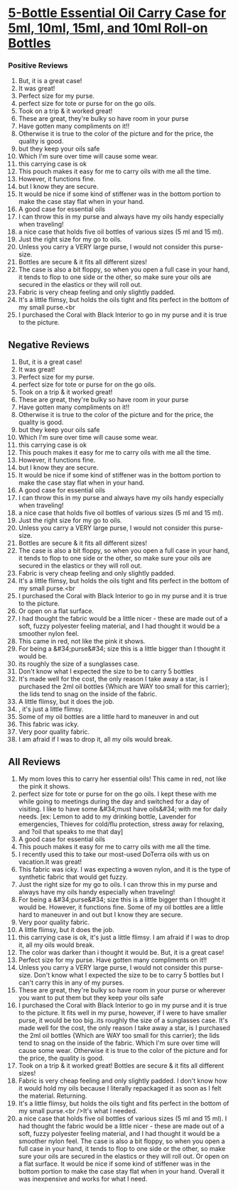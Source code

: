 # [5-Bottle Essential Oil Carry Case for 5ml, 10ml, 15ml, and 10ml Roll-on Bottles](https://products.checkmycream.com/products/5-Bottle-Essential-Oil-Carry-Case-for-5ml-10ml-15ml-and-10ml-Roll-on-Bottles.html)

### Positive Reviews

<ol>
      <li>But, it is a great case!</li>
      <li>It was great!</li>
      <li>Perfect size for my purse.</li>
      <li>perfect size for tote or purse for on the go oils.  </li>
      <li>Took on a trip &amp; it worked great!  </li>
      <li>These are great, they&#x27;re bulky so have room in your purse</li>
      <li>Have gotten many compliments on it!!</li>
      <li>Otherwise it is true to the color of the picture and for the price, the quality is good.</li>
      <li>but they keep your oils safe</li>
      <li>Which I&#x27;m sure over time will cause some wear.</li>
      <li>this carrying case is ok</li>
      <li>This pouch makes it easy for me to carry oils with me all the time.</li>
      <li>However, it functions fine.  </li>
      <li>but I know they are secure.</li>
      <li>It would be nice if some kind of stiffener was in the bottom portion to make the case stay flat when in your hand.</li>
      <li>A good case for essential oils</li>
      <li>I can throw this in my purse and always have my oils handy especially when traveling!</li>
      <li>a nice case that holds five oil bottles of various sizes (5 ml and 15 ml).</li>
      <li>Just the right size for my go to oils.</li>
      <li>Unless you carry a VERY large purse, I would not consider this purse-size.  </li>
      <li>Bottles are secure &amp; it fits all different sizes!</li>
      <li>The case is also a bit floppy, so when you open a full case in your hand, it tends to flop to one side or the other, so make sure your oils are secured in the elastics or they will roll out.</li>
      <li>Fabric is very cheap feeling and only slightly padded.</li>
      <li>It&#x27;s a little flimsy, but holds the oils tight and fits perfect in the bottom of my small purse.&lt;br</li>
      <li>I purchased the Coral with Black Interior to go in my purse and it is true to the picture.</li>
</ol>


<h2>Negative Reviews</h2>
<ol>
<li> But, it is a great case!</li>
<li> It was great!</li>
<li> Perfect size for my purse.</li>
<li> perfect size for tote or purse for on the go oils.  </li>
<li> Took on a trip &amp; it worked great!  </li>
<li> These are great, they&#x27;re bulky so have room in your purse</li>
<li> Have gotten many compliments on it!!</li>
<li> Otherwise it is true to the color of the picture and for the price, the quality is good.</li>
<li> but they keep your oils safe</li>
<li> Which I&#x27;m sure over time will cause some wear.</li>
<li> this carrying case is ok</li>
<li> This pouch makes it easy for me to carry oils with me all the time.</li>
<li> However, it functions fine.  </li>
<li> but I know they are secure.</li>
<li> It would be nice if some kind of stiffener was in the bottom portion to make the case stay flat when in your hand.</li>
<li> A good case for essential oils</li>
<li> I can throw this in my purse and always have my oils handy especially when traveling!</li>
<li> a nice case that holds five oil bottles of various sizes (5 ml and 15 ml).</li>
<li> Just the right size for my go to oils.</li>
<li> Unless you carry a VERY large purse, I would not consider this purse-size.  </li>
<li> Bottles are secure &amp; it fits all different sizes!</li>
<li> The case is also a bit floppy, so when you open a full case in your hand, it tends to flop to one side or the other, so make sure your oils are secured in the elastics or they will roll out.</li>
<li> Fabric is very cheap feeling and only slightly padded.</li>
<li> It&#x27;s a little flimsy, but holds the oils tight and fits perfect in the bottom of my small purse.&lt;br</li>
<li> I purchased the Coral with Black Interior to go in my purse and it is true to the picture.</li>
<li> Or open on a flat surface.</li>
<li> I had thought the fabric would be a little nicer - these are made out of a soft, fuzzy polyester feeling material, and I had thought it would be a smoother nylon feel.</li>
<li> This came in red, not like the pink it shows.</li>
<li> For being a &amp;#34;purse&amp;#34; size this is a little bigger than I thought it would be.  </li>
<li> its roughly the size of a sunglasses case.</li>
<li> Don&#x27;t know what I expected the size to be to carry 5 bottles</li>
<li> It&#x27;s made well for the cost, the only reason I take away a star, is I purchased the 2ml oil bottles {Which are WAY too small for this carrier}; the lids tend to snag on the inside of the fabric.</li>
<li> A little flimsy, but it does the job.</li>
<li> , it&#x27;s just a little flimsy.</li>
<li> Some of my oil bottles are a little hard to maneuver in and out</li>
<li> This fabric was icky.</li>
<li> Very poor quality fabric.</li>
<li> I am afraid if I was to drop it, all my oils would break.</li>
</ol>

<h2>All Reviews</h2>

<ol>
    <li> My mom loves this to carry her essential oils! This came in red, not like the pink it shows.</li>
    <li> perfect size for tote or purse for on the go oils.  I kept these with me while going to meetings during the day and switched for a day of visiting.  I like to have some &amp;#34;must have oils&amp;#34; with me for daily needs.  [ex: Lemon to add to my drinking bottle, Lavender for emergencies, Thieves for cold/flu protection, stress away for relaxing, and ?oil that speaks to me that day]</li>
    <li> A good case for essential oils</li>
    <li> This pouch makes it easy for me to carry oils with me all the time.</li>
    <li> I recently used this to take our most-used DoTerra oils with us on vacation.It was great!</li>
    <li> This fabric was icky. I was expecting a woven nylon, and it is the type of synthetic fabric that would get fuzzy.</li>
    <li> Just the right size for my go to oils. I can throw this in my purse and always have my oils handy especially when traveling!</li>
    <li> For being a &amp;#34;purse&amp;#34; size this is a little bigger than I thought it would be.  However, it functions fine.  Some of my oil bottles are a little hard to maneuver in and out but I know they are secure.</li>
    <li> Very poor quality fabric.</li>
    <li> A little flimsy, but it does the job.</li>
    <li> this carrying case is ok, it&#x27;s just a little flimsy. I am afraid if I was to drop it, all my oils would break.</li>
    <li> The color was darker than i thought it would be. But, it is a great case!</li>
    <li> Perfect size for my purse. Have gotten many compliments on it!!</li>
    <li> Unless you carry a VERY large purse, I would not consider this purse-size.  Don&#x27;t know what I expected the size to be to carry 5 bottles but I can&#x27;t carry this in any of my purses.</li>
    <li> These are great, they&#x27;re bulky so have room in your purse or wherever you want to put them but they keep your oils safe</li>
    <li> I purchased the Coral with Black Interior to go in my purse and it is true to the picture. It fits well in my purse, however, if I were to have smaller purse, it would be too big..its roughly the size of a sunglasses case. It&#x27;s made well for the cost, the only reason I take away a star, is I purchased the 2ml oil bottles {Which are WAY too small for this carrier}; the lids tend to snag on the inside of the fabric. Which I&#x27;m sure over time will cause some wear. Otherwise it is true to the color of the picture and for the price, the quality is good.</li>
    <li> Took on a trip &amp; it worked great!  Bottles are secure &amp; it fits all different sizes!</li>
    <li> Fabric is very cheap feeling and only slightly padded. I don&#x27;t know how it would hold my oils because I literally repackaged it as soon as I felt the material. Returning.</li>
    <li> It&#x27;s a little flimsy, but holds the oils tight and fits perfect in the bottom of my small purse.&lt;br /&gt;It&#x27;s what I needed.</li>
    <li> a nice case that holds five oil bottles of various sizes (5 ml and 15 ml). I had thought the fabric would be a little nicer - these are made out of a soft, fuzzy polyester feeling material, and I had thought it would be a smoother nylon feel. The case is also a bit floppy, so when you open a full case in your hand, it tends to flop to one side or the other, so make sure your oils are secured in the elastics or they will roll out. Or open on a flat surface. It would be nice if some kind of stiffener was in the bottom portion to make the case stay flat when in your hand. Overall it was inexpensive and works for what I need.</li>
</ol>




